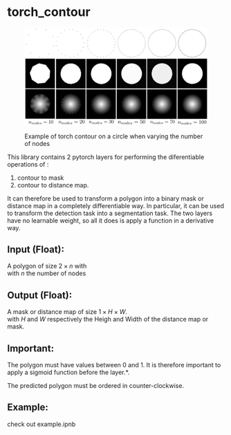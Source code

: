 # torch_contour
<figure>
<p align="center">
  <img 
  src="vary_nodes.jpg"
  alt="Example of torch contour on a circle when varying the number of nodes"
  width="500">
  <figcaption>Example of torch contour on a circle when varying the number of nodes</figcaption>
</p>
</figure>

This library contains 2 pytorch layers for performing the diferentiable operations of :

1. contour to mask
2. contour to distance map. 

It can therefore be used to transform a polygon into a binary mask or distance map in a completely differentiable way.
In particular, it can be used to transform the detection task into a segmentation task.
The two layers have no learnable weight, so all it does is apply a function in a derivative way.



## Input (Float):

A polygon of size $2 \times n$ with \
with $n$ the number of nodes


## Output (Float):

A mask or distance map of size $1 \times H \times W$.\
with $H$ and $W$ respectively the Heigh and Width of the distance map or mask.

## Important: 

The polygon must have values between 0 and 1. It is therefore important to apply a sigmoid function before the layer.*.

The predicted polygon must be ordered in counter-clockwise.



## Example:

check out  example.ipnb

